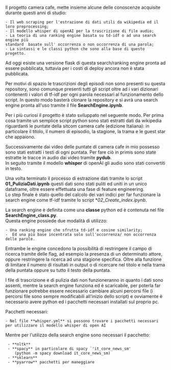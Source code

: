 Il progetto camera cafe, mette insieme alcune delle  conoscenze acquisite durante questi anni di studio:

	- Il web scraping per l'estrazione di dati utili da wikipedia ed il loro preprocessing;			
	- Il modello whisper di openAI per la trascrizione di file audio;			
	- La teoria di una ranking engine basata su td-idf o ad una search engine più 	
	standard  basate sull' occorrenza o non occorrenza di una parola;		
	- La sintassi e le classi python che sono alla base di questo progetto.		

Ad oggi esiste una versione flask di questa search/ranking engine pronta ad essere pubblicata, tuttavia per i costi di deploy ancora non è stata pubblicata.

Per motivi di  spazio  le trascrizioni degli episodi  non sono presenti su questa repository, sono comunque presenti tutti gli script oltre ad  i vari dizionari contenenti i valori di tf-idf per ogni parola necessari al funzionamento dello script.
In questo modo basterà clonare la repository e si avrà una search engine pronta all'uso tramite il file **SearchEngine.ipynb**.


Per i più curiosi il progetto è stato sviluppato nel seguente modo.
Per prima cosa tramite un semplice script python sono stati estratti dati da wikipedia riguardanti le puntate della sitcom camera cafe (edizione Italiana): in particolare il titolo, il numero di episodio, la stagione, la trama e le guest star che appaiono.

Successivamente dai video delle puntate di camera cafe in mio possesso sono stati estratti i testi di ogni puntata.
Per fare ciò in primis sono state estratte le tracce in audio dai video tramite **pydub**.	
In seguito tramite il modello **whisper** di openAI gli audio sono stati convertiti in testo.

Una volta terminato il processo di estrazione dati tramite lo script **01_PuliziaDati.ipynb** questi dati sono stati puliti ed uniti in un unico dataframe, oltre essere effettuata una fase di feature engineering.	
Lo step finale è stato quello del calcolo dei vari indici  per far funzionare la search engine come tf-idf tramite lo script **02_Create_index.ipynb*.

La search engine è definita come una **classe** python ed è contenuta nel file **SearchEngine_class.py**.	
Questa engine possiede due modalità di utilizzo:	

	- Una ranking engine che sfrutta td-idf e cosine similarity;		
	-  Ed una più base incentrata solo sull'occorrenza/ non occorrenza delle parole.	


Entrambe le engine concedono la possibilità di restringere il campo di ricerca tramite delle flag, ad esempio la presenza di un determinato attore, oppure restringere la ricerca ad una stagione specifica.
Oltre alla funzione di limitare il numero di risultati in output o di ricercare nel titolo e  nella trama della puntata oppure su tutto il testo della puntata.



I file di trascrizione e di pulizia dati non funzioneranno in quanto i dati sono assenti, mentre la search engine funziona ed è scaricabile,  per poterla far funzionare potrebbe essere necessario cambiare alcuni percorsi file (i percorsi file sono sempre modificabili all'inizio dello script) e ovviamente è necessario avere python ed i pacchetti necessari installati sul proprio pc.

Pacchetti necessari:		

	- Nel file **whisper.yml** si possono trovare i pacchetti necessari per utilizzare il modello whisper di open AI	
	

Mentre per l'utilizzo della search engine sono necessari il pacchetto:		

	 - **nltk**		
	 - **spacy** in particolare di spacy `'it_core_news_sm' 		
	 	(python -m spacy download it_core_news_sm)		
	 - **sklearn**		
	 - **pyarrow** pacchetti per maneggiare 		
	




